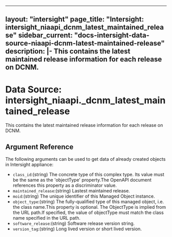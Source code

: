
---
layout: "intersight"
page_title: "Intersight: intersight_niaapi_dcnm_latest_maintained_release"
sidebar_current: "docs-intersight-data-source-niaapi-dcnm-latest-maintained-release"
description: |-
This contains the latest maintained release information for each release on DCNM.
---

# Data Source: intersight_niaapi._dcnm_latest_maintained_release
This contains the latest maintained release information for each release on DCNM.
## Argument Reference
The following arguments can be used to get data of already created objects in Intersight appliance:
* `class_id`:(string) The concrete type of this complex type. Its value must be the same as the 'objectType' property.The OpenAPI document references this property as a discriminator value. 
* `maintained_release`:(string) Lastest maintained release. 
* `moid`:(string) The unique identifier of this Managed Object instance. 
* `object_type`:(string) The fully-qualified type of this managed object, i.e. the class name.This property is optional. The ObjectType is implied from the URL path.If specified, the value of objectType must match the class name specified in the URL path. 
* `software_release`:(string) Software release version string. 
* `version_tag`:(string) Long lived version or short lived version. 
